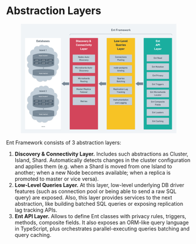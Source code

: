 # Abstraction Layers

<figure><img src="../.gitbook/assets/image (6).png" alt=""><figcaption></figcaption></figure>

Ent Framework consists of 3 abstraction layers:

1. **Discovery & Connectivity Layer.** Includes such abstractions as Cluster, Island, Shard. Automatically detects changes in the cluster configuration and applies them (e.g. when a Shard is moved from one Island to another; when a new Node becomes available; when a replica is promoted to master or vice versa).
2. **Low-Level Queries Layer.** At this layer, low-level underlying DB driver features (such as connection pool or being able to send a raw SQL query) are exposed. Also, this layer provides services to the next abstraction, like building batched SQL queries or exposing replication lag tracking APIs.
3. **Ent API Layer.** Allows to define Ent classes with privacy rules, triggers, methods, composite fields. It also exposes an ORM-like query language in TypeScript, plus orchestrates parallel-executing queries batching and query caching.
